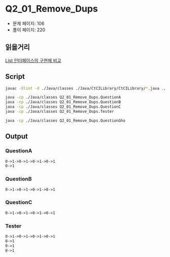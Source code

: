 # Q2_01_Remove_Dups

- 문제 페이지: 106
- 풀이 페이지: 220

## 읽을거리

[List 인터페이스의 구현체 비교](https://blog.naver.com/PostView.nhn?blogId=heartflow89&logNo=220991199432&redirect=Dlog&widgetTypeCall=true&directAccess=false)

## Script

```sh
javac -Xlint -d ./Java/classes ./Java/CtCILibrary/CtCILibrary/*.java ./Java/Ch\ 02.\ Linked\ Lists/Q2_01_Remove_Dups/*.java

java -cp ./Java/classes Q2_01_Remove_Dups.QuestionA
java -cp ./Java/classes Q2_01_Remove_Dups.QuestionB
java -cp ./Java/classes Q2_01_Remove_Dups.QuestionC
java -cp ./Java/classes Q2_01_Remove_Dups.Tester

java -cp ./Java/classes Q2_01_Remove_Dups.QuestionGho
```

## Output

### QuestionA

```txt
0->1->0->1->0->1->0->1
0->1
```

### QuestionB

```txt
0->1->0->1->0->1->0->1
```

### QuestionC

```txt
0->1->0->1->0->1->0->1
```

### Tester

```txt
0->1->0->1->0->1->0->1
0->1
0->1
0->1
```
